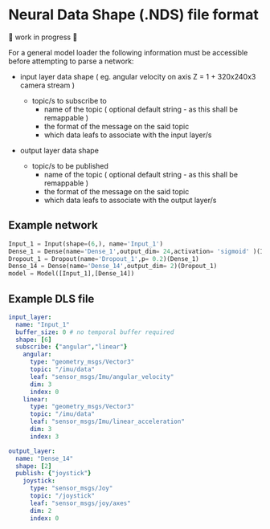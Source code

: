 # Neural Data Shape (.NDS) file format

:construction: work in progress :construction:

For a general model loader the following information must be accessible before attempting to parse a network:

* input layer data shape ( eg. angular velocity on axis Z = 1 + 320x240x3 camera stream )
  * topic/s to subscribe to
    * name of the topic ( optional default string - as this shall be remappable )
    * the format of the message on the said topic
    * which data leafs to associate with the input layer/s


* output layer data shape
  * topic/s to be published
    * name of the topic ( optional default string - as this shall be remappable )
    * the format of the message on the said topic
    * which data leafs to associate with the output layer/s

## Example network

```python
Input_1 = Input(shape=(6,), name='Input_1')
Dense_1 = Dense(name='Dense_1',output_dim= 24,activation= 'sigmoid' )(Input_1)
Dropout_1 = Dropout(name='Dropout_1',p= 0.2)(Dense_1)
Dense_14 = Dense(name='Dense_14',output_dim= 2)(Dropout_1)
model = Model([Input_1],[Dense_14])
```
## Example DLS file
```yaml
input_layer:
  name: "Input_1"
  buffer_size: 0 # no temporal buffer required
  shape: [6]
  subscribe: {"angular","linear"}
    angular:
      type: "geometry_msgs/Vector3"
      topic: "/imu/data"
      leaf: "sensor_msgs/Imu/angular_velocity"
      dim: 3
      index: 0
    linear:
      type: "geometry_msgs/Vector3"
      topic: "/imu/data"
      leaf: "sensor_msgs/Imu/linear_acceleration"
      dim: 3
      index: 3

output_layer:
  name: "Dense_14"
  shape: [2]
  publish: {"joystick"}
    joystick:
      type: "sensor_msgs/Joy"
      topic: "/joystick"
      leaf: "sensor_msgs/joy/axes"
      dim: 2
      index: 0
```

